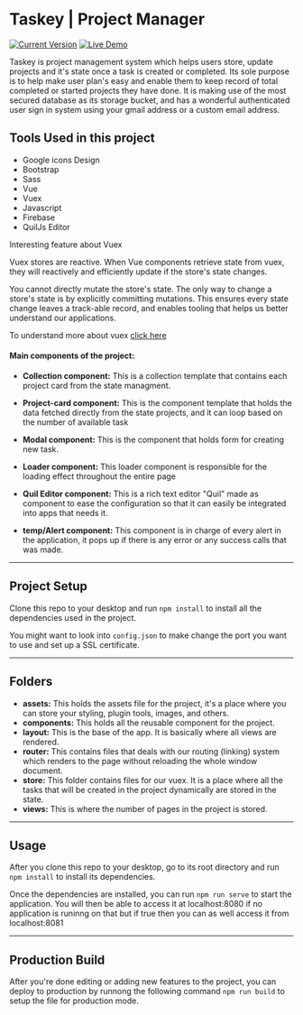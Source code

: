 Taskey | Project Manager
============
[![Current Version](https://img.shields.io/badge/version-1.0.7-green.svg)](https://github.com/clinton9ice/Project-manager.git) [![Live Demo](https://img.shields.io/badge/demo-online-green.svg)](https://taskey.nextoli.com.ng/) 

Taskey is project management system which helps users store, update projects and it's state once a task is created or completed. Its sole purpose is to help make user plan's easy and enable them to keep record of total completed or started projects they have done. It is making use of the most secured database as its storage bucket, and has a wonderful authenticated user sign in system using your gmail address or a custom email address.


## Tools Used in this project
- Google icons Design
- Bootstrap 
- Sass
- Vue
- Vuex
- Javascript
- Firebase
- QuilJs Editor


Interesting feature about Vuex

Vuex stores are reactive. When Vue components retrieve state from vuex, they will reactively and efficiently update if the store's state changes.

You cannot directly mutate the store's state. The only way to change a store's state is by explicitly committing mutations. This ensures every state change leaves a track-able record, and enables tooling that helps us better understand our applications.

To understand more about vuex [click here](https://vuex.vuejs.org/guide/)




#### Main components of the project:
- **Collection component:** This is a collection template that contains each project card from the state managment.

- **Project-card component:** This is the component template that holds the data fetched directly from the state projects, and it can loop based on the number of available task
- **Modal component:**  This is the component that holds form for creating new task.
- **Loader component:**  This loader component is responsible for the loading effect throughout the entire page
- **Quil Editor component:**  This is a rich text editor "Quil" made as component to ease the configuration so that it can easily be integrated into apps that needs it.

- **temp/Alert component:** This component is in charge of every alert in the application, it pops up if there is any error or any success calls that was made.

---

## Project Setup
Clone this repo to your desktop and run `npm install` to install all the dependencies used in the project.

You might want to look into `config.json` to make change the port you want to use and set up a SSL certificate.

---

## Folders
- **assets:** This holds the assets file for the project, it's a place where you can store your styling, plugin tools, images, and others.
- **components:** This holds all the reusable component for the project.
- **layout:** This is the base of the app. It is basically where all views are rendered.
- **router:** This contains files that deals with our routing (linking) system which renders to the page without reloading the whole window document.
- **store:** This folder contains files for our vuex. It is a place where all the tasks that will be created in the project dynamically are stored in the state.
- **views:** This is where the number of pages in the project is stored.

---

## Usage
After you clone this repo to your desktop, go to its root directory and run `npm install` to install its dependencies.

Once the dependencies are installed, you can run  `npm run serve` to start the application. You will then be able to access it at localhost:8080 if no application is runinng on that but if true then you can as well access it from localhost:8081

---

## Production Build
After you're done editing or adding new features to the project,  you can deploy to production by runnong the following command `npm run build` to setup the file for production mode.